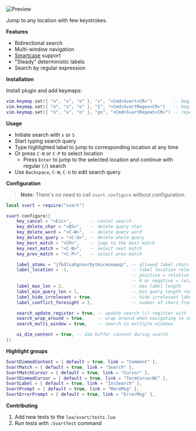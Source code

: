 ![Preview](https://gitlab.com/madyanov/svart.nvim/uploads/478fa6119b0dc551fb270f29a5fb0ae1/output.gif)

Jump to any location with few keystrokes.

**Features**

- Bidirectional search
- Multi-window navigation
- [Smartcase](https://neovim.io/doc/user/options.html#'smartcase') support
- "Steady" deterministic labels
- Search by regular expression

**Installation**

Install plugin and add keymaps:

```lua
vim.keymap.set({ "n", "x", "o" }, "s", "<Cmd>Svart<CR>")        -- begin exact search
vim.keymap.set({ "n", "x", "o" }, "S", "<Cmd>SvartRegex<CR>")   -- begin regex search
vim.keymap.set({ "n", "x", "o" }, "gs", "<Cmd>SvartRepeat<CR>") -- repeat with last accepted query
```

**Usage**

- Initiate search with `s` or `S`
- Start typing search query
- Type highlighted label to jump to corresponding location at any time
- Or press `C-N` or `C-P` to select location
    - Press `Enter` to jump to the selected location and continue with regular (`/`) search
- Use `Backspace`, `C-W`, `C-U` to edit search query

**Configuration**

> **Note:** There's no need to call `svart.configure` without configuration.

```lua
local svart = require("svart")

svart.configure({
    key_cancel = "<Esc>",       -- cancel search
    key_delete_char = "<BS>",   -- delete query char
    key_delete_word = "<C-W>",  -- delete query word
    key_delete_query = "<C-U>", -- delete whole query
    key_best_match = "<CR>",    -- jump to the best match
    key_next_match = "<C-N>",   -- select next match
    key_prev_match = "<C-P>",   -- select prev match

    label_atoms = "jfkdlsahgnuvrbytmiceoxwpqz", -- allowed label chars
    label_location = -1,                        -- label location relative to the match
                                                -- positive = relative to the start of the match
                                                -- 0 or negative = relative to the end of the match
    label_max_len = 2,                          -- max label length
    label_min_query_len = 1,                    -- min query length required to show labels
    label_hide_irrelevant = true,               -- hide irrelevant labels after start typing label to go to
    label_conflict_foresight = 3,               -- number of chars from the start of the match to discard from labels pool

    search_update_register = true, -- update search (/) register with last used query after accepting match
    search_wrap_around = true,     -- wrap around when navigating to next/prev match
    search_multi_window = true,    -- search in multiple windows

    ui_dim_content = true, -- dim buffer content during search
})
```

**Highlight groups**

```lua
SvartDimmedContent = { default = true, link = "Comment" },
SvartMatch = { default = true, link = "Search" },
SvartMatchCursor = { default = true, link = "Cursor" },
SvartDimmedCursor = { default = true, link = "TermCursorNC" },
SvartLabel = { default = true, link = "IncSearch" },
SvartPrompt = { default = true, link = "MoreMsg" },
SvartErrorPrompt = { default = true, link = "ErrorMsg" },
```

**Contributing**

1. Add new tests to the `lua/svart/tests.lua`
2. Run tests with `:SvartTest` command
